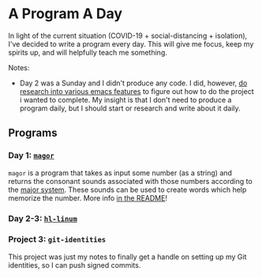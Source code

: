 # A Program A Day

In light of the current situation (COVID-19 + social-distancing + isolation),
I've decided to write a program every day. This will give me focus, keep my
spirits up, and will helpfully teach me something.

Notes:

- Day 2 was a Sunday and I didn't produce any code. I did, however, [do research
  into various emacs features](02-hl-linum/README.md) to figure out how to do
  the project i wanted to complete. My insight is that I don't need to produce a
  program daily, but I should start or research and write about it daily.

## Programs

### Day 1: [`magor`](01-magor/)

`magor` is a program that takes as input some number (as a string) and returns
the consonant sounds associated with those numbers according to the [major
system](https://en.wikipedia.org/wiki/Mnemonic_major_system). These sounds can
be used to create words which help memorize the number. More info
[in the README](01-magor/README.md)!

### Day 2-3: [`hl-linum`](02-hl-linum/)

### Project 3: `git-identities`

This project was just my notes to finally get a handle on setting up my Git
identities, so I can push signed commits.
